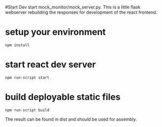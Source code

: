 #Start Dev
start mock_monitor/mock_server.py. This is a little flask webserver 
rebuilding the responses for development of the react frontend.

# setup your environment
```
npm install
```

# start react dev server 
```
npm run-script start
```

# build deployable static files 
```
npm run-script build
```
The result can be found in dist and should be used for assembly.